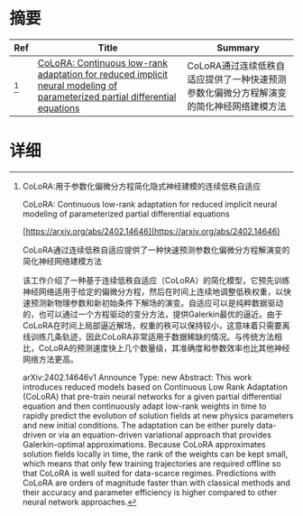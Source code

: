 # 摘要

| Ref | Title | Summary |
| --- | --- | --- |
| [^1] | [CoLoRA: Continuous low-rank adaptation for reduced implicit neural modeling of parameterized partial differential equations](https://arxiv.org/abs/2402.14646) | CoLoRA通过连续低秩自适应提供了一种快速预测参数化偏微分方程解演变的简化神经网络建模方法 |

# 详细

[^1]: CoLoRA:用于参数化偏微分方程简化隐式神经建模的连续低秩自适应

    CoLoRA: Continuous low-rank adaptation for reduced implicit neural modeling of parameterized partial differential equations

    [https://arxiv.org/abs/2402.14646](https://arxiv.org/abs/2402.14646)

    CoLoRA通过连续低秩自适应提供了一种快速预测参数化偏微分方程解演变的简化神经网络建模方法

    

    该工作介绍了一种基于连续低秩自适应（CoLoRA）的简化模型，它预先训练神经网络适用于给定的偏微分方程，然后在时间上连续地调整低秩权重，以快速预测新物理参数和新初始条件下解场的演变。自适应可以是纯粹数据驱动的，也可以通过一个方程驱动的变分方法，提供Galerkin最优的逼近。由于CoLoRA在时间上局部逼近解场，权重的秩可以保持较小，这意味着只需要离线训练几条轨迹，因此CoLoRA非常适用于数据稀缺的情况。与传统方法相比，CoLoRA的预测速度快上几个数量级，其准确度和参数效率也比其他神经网络方法更高。

    arXiv:2402.14646v1 Announce Type: new  Abstract: This work introduces reduced models based on Continuous Low Rank Adaptation (CoLoRA) that pre-train neural networks for a given partial differential equation and then continuously adapt low-rank weights in time to rapidly predict the evolution of solution fields at new physics parameters and new initial conditions. The adaptation can be either purely data-driven or via an equation-driven variational approach that provides Galerkin-optimal approximations. Because CoLoRA approximates solution fields locally in time, the rank of the weights can be kept small, which means that only few training trajectories are required offline so that CoLoRA is well suited for data-scarce regimes. Predictions with CoLoRA are orders of magnitude faster than with classical methods and their accuracy and parameter efficiency is higher compared to other neural network approaches.
    

